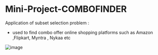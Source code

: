 # Mini-Project-COMBOFINDER
Application of subset selection problem :
 - used to find combo offer online shopping platforms  such as Amazon ,Flipkart, Myntra , Nykaa etc

![image](https://github.com/prabhmeettkaur/Mini-Project--COMBOFINDER/assets/112319403/21df1d38-3dca-41d8-9db0-251644f07f81)


